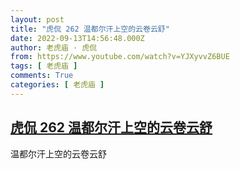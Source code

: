```yaml
---
layout: post
title: "虎侃 262 温都尔汗上空的云卷云舒"
date: 2022-09-13T14:56:48.000Z
author: 老虎庙 · 虎侃
from: https://www.youtube.com/watch?v=YJXyvvZ6BUE
tags: [ 老虎庙 ]
comments: True
categories: [ 老虎庙 ]
---
```

<!--1663081008000-->
[虎侃 262 温都尔汗上空的云卷云舒](https://www.youtube.com/watch?v=YJXyvvZ6BUE)
------

<div>
温都尔汗上空的云卷云舒
</div>
